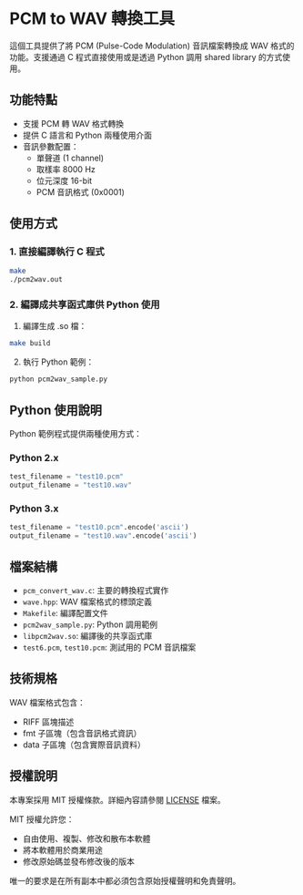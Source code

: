 # PCM to WAV 轉換工具

這個工具提供了將 PCM (Pulse-Code Modulation) 音訊檔案轉換成 WAV 格式的功能。支援通過 C 程式直接使用或是透過 Python 調用 shared library 的方式使用。

## 功能特點

- 支援 PCM 轉 WAV 格式轉換
- 提供 C 語言和 Python 兩種使用介面
- 音訊參數配置：
  - 單聲道 (1 channel)
  - 取樣率 8000 Hz
  - 位元深度 16-bit
  - PCM 音訊格式 (0x0001)

## 使用方式

### 1. 直接編譯執行 C 程式

```bash
make
./pcm2wav.out
```

### 2. 編譯成共享函式庫供 Python 使用

1. 編譯生成 .so 檔：
```bash
make build
```

2. 執行 Python 範例：
```bash
python pcm2wav_sample.py
```

## Python 使用說明

Python 範例程式提供兩種使用方式：

### Python 2.x
```python
test_filename = "test10.pcm"
output_filename = "test10.wav"
```

### Python 3.x
```python
test_filename = "test10.pcm".encode('ascii')
output_filename = "test10.wav".encode('ascii')
```

## 檔案結構

- `pcm_convert_wav.c`: 主要的轉換程式實作
- `wave.hpp`: WAV 檔案格式的標頭定義
- `Makefile`: 編譯配置文件
- `pcm2wav_sample.py`: Python 調用範例
- `libpcm2wav.so`: 編譯後的共享函式庫
- `test6.pcm`, `test10.pcm`: 測試用的 PCM 音訊檔案

## 技術規格

WAV 檔案格式包含：
- RIFF 區塊描述
- fmt 子區塊（包含音訊格式資訊）
- data 子區塊（包含實際音訊資料）

## 授權說明

本專案採用 MIT 授權條款。詳細內容請參閱 [LICENSE](LICENSE) 檔案。

MIT 授權允許您：
- 自由使用、複製、修改和散布本軟體
- 將本軟體用於商業用途
- 修改原始碼並發布修改後的版本

唯一的要求是在所有副本中都必須包含原始授權聲明和免責聲明。
